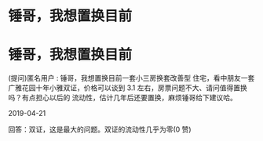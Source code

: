 # 锤哥，我想置换目前

# 锤哥，我想置换目前

(提问)匿名用户 : 锤哥，我想置换目前一套小三房换套改善型 住宅，看中朋友一套广雅花园十年小雅双证，价格可以谈到 3.1 左右，房票问题不大、请问值得置换吗？有点担心以后的 流动性，估计几年后还要置换，麻烦锤哥给下建议哈。

2019-04-21

回答：双证，这是最大的问题。双证的流动性几乎为零(0 赞)